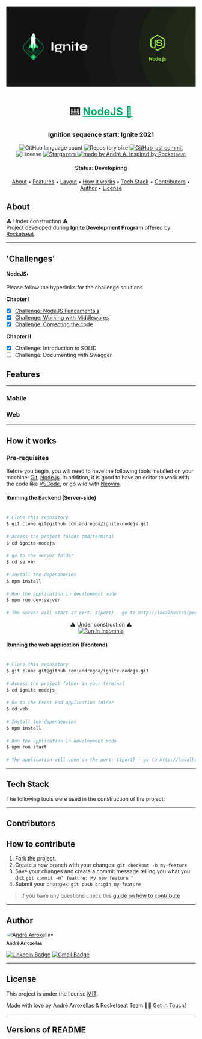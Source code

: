 <h1 align="center">
    <img alt="Banner" title="#Banner" src="./assets/banner-ignite-node.js.png" />
</h1>

<h1 align="center">
    ⌨️ <a href="#" style="color:#04aa6d"> NodeJS 🚀 </a>
</h1>

<h3 align="center">
	Ignition sequence start: Ignite 2021
</h3>

<p align="center">
  <img alt="GitHub language count" src="https://img.shields.io/github/languages/count/andregda/ignite-nodejs?color=%2304D361">

  <img alt="Repository size" src="https://img.shields.io/github/repo-size/andregda/ignite-nodejs">

  <a href="https://github.com/andregda/ignite-nodejs/commits/master">
    <img alt="GitHub last commit" src="https://img.shields.io/github/last-commit/andregda/ignite-nodejs">
  </a>
    
   <img alt="License" src="https://img.shields.io/badge/license-MIT-brightgreen">
   <a href="https://github.com/andregda/ignite-nodejs/stargazers">
    <img alt="Stargazers" src="https://img.shields.io/github/stars/andregda/ignite-nodejs?style=social">
  </a>

  <a href="https://andregda.github.io">
    <img alt="made by André A. Inspired by Rocketseat " src="https://img.shields.io/badge/made%20by-andregda-%237519C1">
  </a>
</p>


<h4 align="center"> 
	 Status: Developinng
</h4>

<p align="center">
 <a href="#about">About</a> •
 <a href="#features">Features</a> •
 <a href="#layout">Layout</a> • 
 <a href="#how-it-works">How it works</a> • 
 <a href="#tech-stack">Tech Stack</a> • 
 <a href="#contributors">Contributors</a> • 
 <a href="#author">Author</a> • 
 <a href="#user-content-license">License</a>

</p>


## About

⚠️  Under construction ⚠️
</br>
Project developed during **Ignite Development Program** offered by [Rocketseat](https://www.rocketseat.com.br/).

---

## 'Challenges'

#### NodeJS:

Please follow the hyperlinks for the challenge solutions.

**Chapter I**
- [x] [Challenge: NodeJS Fundamentals](https://github.com/andregda/ignite-nodejs/tree/main/challenges/D1.1)
- [x] [Challenge: Working with Middlewares](https://github.com/andregda/ignite-nodejs/tree/main/challenges/D1.2)
- [x] [Challenge: Correcting the code](https://github.com/andregda/ignite-nodejs/tree/main/challenges/D1.3)

**Chapter II**
- [x] Challenge: Introduction to SOLID
- [ ] Challenge: Documenting with Swagger

## Features

---

### Mobile

### Web

---

## How it works

### Pre-requisites

Before you begin, you will need to have the following tools installed on your machine:
[Git](https://git-scm.com), [Node.js](https://nodejs.org/en/).
In addition, it is good to have an editor to work with the code like [VSCode](https://code.visualstudio.com/), or go wild with [Neovim](https://neovim.io/).

#### Running the Backend (Server-side)

```bash

# Clone this repository
$ git clone git@github.com:andregda/ignite-nodejs.git

# Access the project folder cmd/terminal
$ cd ignite-nodejs

# go to the server folder
$ cd server

# install the dependencies
$ npm install

# Run the application in development mode
$ npm run dev:server

# The server will start at port: ${port} - go to http://localhost:${port}

```
<p align="center">
  ⚠️  Under construction ⚠️
  </br>
  <a href="https://github.com/andregda/ignite-nodejs/blob/master/Insomnia_API_CarVendor_json.json" target="_blank"><img src="https://insomnia.rest/images/run.svg" alt="Run in Insomnia"></a>
</p>


#### Running the web application (Frontend)

```bash

# Clone this repository
$ git clone git@github.com:andregda/ignite-nodejs.git

# Access the project folder in your terminal
$ cd ignite-nodejs

# Go to the Front End application folder
$ cd web

# Install the dependencies
$ npm install

# Run the application in development mode
$ npm run start

# The application will open on the port: ${port} - go to http://localhost:${port}

```

---

## Tech Stack

The following tools were used in the construction of the project:
<!--
#### **Website**  ([React](https://reactjs.org/)  +  [TypeScript](https://www.typescriptlang.org/))

> See the file  [package.json](https://github.com/andregda/ignite-nodejs/blob/master/web/package.json)

#### [](https://github.com/andregda/ignite-nodejs#server-nodejs--typescript)**Server**  ([NodeJS](https://nodejs.org/en/)  +  [TypeScript](https://www.typescriptlang.org/))

> See the file  [package.json](https://github.com/andregda/ignite-nodejs/blob/master/server/package.json)

#### [](https://github.com/andregda/ignite-nodejs#mobile-react-native--typescript)**Mobile**  ([React Native](http://www.reactnative.com/)  +  [TypeScript](https://www.typescriptlang.org/))

-->

---

## Contributors

## How to contribute

1. Fork the project.
2. Create a new branch with your changes: `git checkout -b my-feature`
3. Save your changes and create a commit message telling you what you did: `git commit -m" feature: My new feature "`
4. Submit your changes: `git push origin my-feature`
> If you have any questions check this [guide on how to contribute](./CONTRIBUTING.md)

---

## Author

<a href="https://andregda.github.io">
 <img style="border-radius: 50%;" src="https://avatars.githubusercontent.com/u/76409149?v=4" width="100px;" alt="André Arroxellas"/>
 <br />
 <sub><b>André Arroxellas</b></sub></a> <a href="https://andregda.github.io" title="Blog"></a>
 <br />

[![Linkedin Badge](https://img.shields.io/badge/-André_Arroxellas-blue?style=flat-square&logo=Linkedin&logoColor=white&link=https://www.linkedin.com/in/a-arroxellas/)](https://www.linkedin.com/in/a-arroxellas/) 
[![Gmail Badge](https://img.shields.io/badge/-a.arroxellas@gmail.com-c14438?style=flat-square&logo=Gmail&logoColor=white&link=mailto:a.arroxellas@gmail.com)](mailto:a.arroxellas@gmail.com)

---

## License

This project is under the license [MIT](./LICENSE).

Made with love by André Arroxellas & Rocketseat Team 👋🏽 [Get in Touch!](Https://www.linkedin.com/in/a-arroxellas/)

---

##  Versions of README

<!--
[Portuguese](./README.md)  |  [English without emojis](./README-en.md) | [Portugueses without logo](./README-sem-logo.md) 
-->
